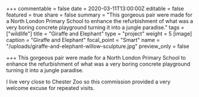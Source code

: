 +++
commentable = false
date = 2020-03-11T13:00:00Z
editable = false
featured = true
share = false
summary = "This gorgeous pair were made for a North London Primary School to enhance the refurbishment of what was a very boring concrete playground turning it into a jungle paradise."
tags = ["wildlife"]
title = "Giraffe and Elephant"
type = "project"
weight = 5
[image]
caption = "Giraffe and Elephant"
focal_point = "Smart"
name = "/uploads/giraffe-and-elephant-willow-sculpture.jpg"
preview_only = false

+++
This gorgeous pair were made for a North London Primary School to enhance the refurbishment of what was a very boring concrete playground turning it into a jungle paradise.

I live very close to Chester Zoo so this commission provided a very welcome excuse for repeated visits.